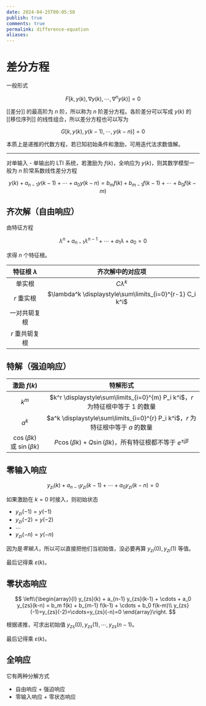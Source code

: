 ```yaml
---
date: 2024-04-25T00:05:50
publish: true
comments: true
permalink: difference-equation
aliases:
---
```


# 差分方程

一般形式

$$
F[k, y(k), \nabla y(k), \cdots, \nabla^n y(k)] = 0
$$

[[差分]] 的最高阶为 $n$ 阶，所以称为 $n$ 阶差分方程。各阶差分可以写成 $y(k)$ 的 [[移位序列]] 的线性组合，所以差分方程也可以写为

$$
G[k, y(k), y(k-1), \cdots, y(k-n)] = 0
$$

本质上是递推的代数方程，若已知初始条件和激励，可用迭代法求数值解。

---

对单输入 - 单输出的 LTI 系统，若激励为 $f(k)$，全响应为 $y(k)$，则其数学模型一般为 $n$ 阶常系数线性差分方程

$$
y(k) + a_{n-1} y(k-1) + \cdots + a_0 y(k-n) = b_m f(k) + b_{m-1} f(k-1) + \cdots + b_0 f(k-m)
$$

## 齐次解（自由响应）

由特征方程

$$
\lambda^n + a_{n-1} \lambda^{n-1} + \cdots + a_1 \lambda + a_0 = 0
$$

求得 $n$ 个特征根。

|特征根 $\lambda$|齐次解中的对应项|
|:-:|:-:|
|单实根|$C\lambda^k$|
|$r$ 重实根|$\lambda^k \displaystyle\sum\limits_{i=0}^{r-1} C_i k^i$|
|一对共轭复根||
|$r$ 重共轭复根||

## 特解（强迫响应）

|激励 $f(k)$|特解形式|
|:-:|:-:|
|$k^m$|$k^r \displaystyle\sum\limits_{i=0}^{m} P_i k^i$，$r$ 为特征根中等于 $1$ 的数量|
|$a^k$|$a^k \displaystyle\sum\limits_{i=0}^{r} P_i k^i$，$r$ 为特征根中等于 $a$ 的数量|
|$\cos(\beta k)$ 或 $\sin(\beta k)$|$P\cos(\beta k) + Q\sin(\beta k)$，所有特征根都不等于 $e^{\pm j\beta}$|

## 零输入响应

$$
y_{zi}(k) + a_{n-1} y_{zi}(k-1) + \cdots + a_0 y_{zi}(k-n) = 0
$$

如果激励在 $k=0$ 时接入，则初始状态

- $y_{zi}(-1)=y(-1)$
- $y_{zi}(-2)=y(-2)$
- $\cdots$
- $y_{zi}(-n)=y(-n)$

因为是*零输入*，所以可以直接把他们当初始值，没必要再算 $y_{zi}(0), y_{zi}(1)$ 等值。

最后记得乘 $\varepsilon(k)$。

## 零状态响应

$$
\left\{\begin{array}{l}
y_{zs}(k) + a_{n-1} y_{zs}(k-1) + \cdots + a_0 y_{zs}(k-n) = b_m f(k) + b_{m-1} f(k-1) + \cdots + b_0 f(k-m)\\
y_{zs}(-1)=y_{zs}(-2)=\cdots=y_{zs}(-n)=0
\end{array}\right.
$$

根据递推，可求出初始值 $y_{zs}(0),y_{zs}(1),\cdots,y_{zs}(n-1)$。

最后记得乘 $\varepsilon(k)$。

## 全响应

它有两种分解方式

- 自由响应 + 强迫响应
- 零输入响应 + 零状态响应
